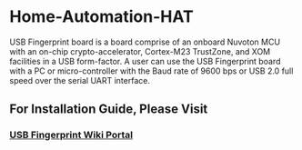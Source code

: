 # Home-Automation-HAT

USB Fingerprint board is a board comprise of an onboard Nuvoton MCU with an on-chip crypto-accelerator, Cortex-M23 TrustZone, and XOM facilities in a USB form-factor. A user can use the USB Fingerprint board with a PC or micro-controller with the Baud rate of 9600 bps or USB 2.0 full speed over the serial UART interface.

## For Installation Guide, Please Visit 

### <a href="https://learn.sb-components.co.uk/USB-Fingerprint" > USB Fingerprint Wiki Portal </a>
